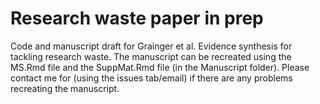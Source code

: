 # Research waste paper in prep
Code and manuscript draft for Grainger et al. Evidence synthesis for tackling research waste. The manuscript can be recreated using the MS.Rmd file and the SuppMat.Rmd file (in the Manuscript folder). Please contact me for (using the issues tab/email) if there are any problems recreating the manuscript. 
